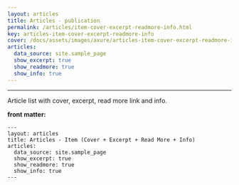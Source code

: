 ```yaml
---
layout: articles
title: Articles - publication
permalink: /articles/item-cover-excerpt-readmore-info.html
key: articles-item-cover-excerpt-readmore-info
cover: /docs/assets/images/axure/articles-item-cover-excerpt-readmore-info.jpg
articles:
  data_source: site.sample_page
  show_excerpt: true
  show_readmore: true
  show_info: true
---
```


<div class="article__content" markdown="1">

---

Article list with cover, excerpt, read more link and info.

<!--more-->

**front matter:**

    ---
    layout: articles
    title: Articles - Item (Cover + Excerpt + Read More + Info)
    articles:
      data_source: site.sample_page
      show_excerpt: true
      show_readmore: true
      show_info: true
    ---

</div>

